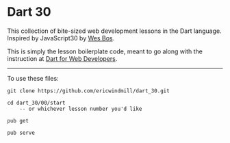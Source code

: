 # Dart 30

This collection of bite-sized web development lessons in the Dart language. Inspired by JavaScript30 by [Wes Bos](http://wesbos.com/).

This is simply the lesson boilerplate code, meant to go along with the instruction at [Dart for Web Developers](http://www.dartforwebdevelopers.com/).

---
To use these files:

```
git clone https://github.com/ericwindmill/dart_30.git

cd dart_30/00/start 
    -- or whichever lesson number you'd like

pub get

pub serve
```